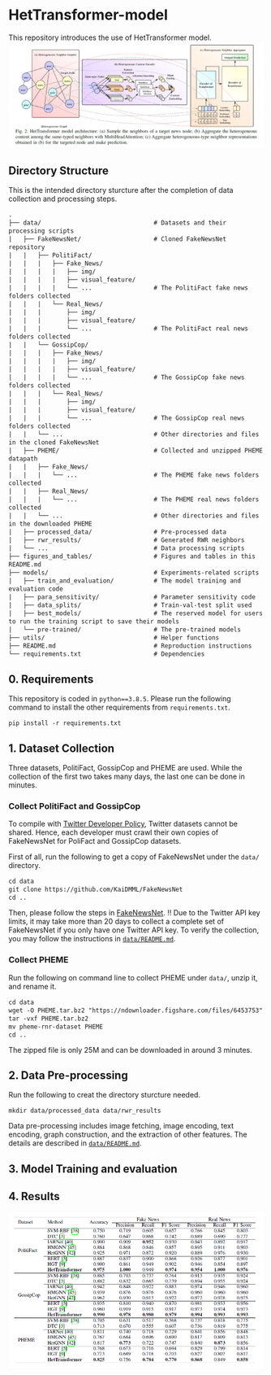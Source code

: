 # HetTransformer-model
This repository introduces the use of HetTransformer model.
![avatar](/figures_and_tables/figure.png)

## Directory Structure
This is the intended directory sturcture after the completion of data collection and processing steps.
```
.
├── data/                               # Datasets and their processing scripts
|   ├── FakeNewsNet/                    # Cloned FakeNewsNet repository
|   |   ├── PolitiFact/
|   |   |   ├── Fake_News/
|   |   |   |   ├── img/
|   |   |   |   ├── visual_feature/
|   |   |   |   └── ...                 # The PolitiFact fake news folders collected
|   |   |   └── Real_News/
|   |   |       ├── img/
|   |   |       ├── visual_feature/
|   |   |       └── ...                 # The PolitiFact real news folders collected
|   |   └── GossipCop/
|   |   |   ├── Fake_News/
|   |   |   |   ├── img/
|   |   |   |   ├── visual_feature/
|   |   |   |   └── ...                 # The GossipCop fake news folders collected
|   |   |   └── Real_News/
|   |   |       ├── img/
|   |   |       ├── visual_feature/
|   |   |       └── ...                 # The GossipCop real news folders collected
|   |   └── ...                         # Other directories and files in the cloned FakeNewsNet
|   ├── PHEME/                          # Collected and unzipped PHEME datapath
|   |   ├── Fake_News/
|   |   |   └── ...                     # The PHEME fake news folders collected
|   |   ├── Real_News/
|   |   |   └── ...                     # The PHEME real news folders collected
|   |   └── ...                         # Other directories and files in the downloaded PHEME
|   ├── processed_data/                 # Pre-processed data
|   ├── rwr_results/                    # Generated RWR neighbors
|   └── ...                             # Data processing scripts
├── figures_and_tables/                 # Figures and tables in this README.md 
├── models/                             # Experiments-related scripts
|   ├── train_and_evaluation/           # The model training and evaluation code
|   ├── para_sensitivity/               # Parameter sensitivity code
|   ├── data_splits/                    # Train-val-test split used
|   ├── best_models/                    # The reserved model for users to run the training script to save their models
|   └── pre-trained/                    # The pre-trained models
├── utils/                              # Helper functions
├── README.md                           # Reproduction instructions
└── requirements.txt                    # Dependencies
```

## 0. Requirements
This repository is coded in `python==3.8.5`.
Please run the following command to install the other requirements from `requirements.txt`.
```
pip install -r requirements.txt
```

## 1. Dataset Collection
Three datasets, PolitiFact, GossipCop and PHEME are used. While the collection of the first two takes many days, the last one can be done in minutes.

### Collect PolitiFact and GossipCop
To compile with [Twitter Developer Policy](https://developer.twitter.com/en/developer-terms/policy), Twitter datasets cannot be shared. Hence, each developer must crawl their own copies of FakeNewsNet for PoliFact and GossipCop datasets. 

First of all, run the following to get a copy of FakeNewsNet under the `data/` directory.
```
cd data
git clone https://github.com/KaiDMML/FakeNewsNet
cd ..
```
Then, please follow the steps in [FakeNewsNet](https://github.com/KaiDMML/FakeNewsNet).
!! Due to the Twitter API key limits, it may take more than 20 days to collect a complete set of FakeNewsNet if you only have one Twitter API key. To verify the collection, you may follow the instructions in [`data/README.md`](https://github.com/HetTransformer/HetTransformer-model/tree/main/data).

### Collect PHEME
Run the following on command line to collect PHEME under `data/`, unzip it, and rename it.
```
cd data
wget -O PHEME.tar.bz2 "https://ndownloader.figshare.com/files/6453753"
tar -vxf PHEME.tar.bz2
mv pheme-rnr-dataset PHEME
cd ..
```
The zipped file is only 25M and can be downloaded in around 3 minutes.

## 2. Data Pre-processing
Run the following to creat the directory sturcture needed.
```
mkdir data/processed_data data/rwr_results
```
Data pre-processing includes image fetching, image encoding, text encoding, graph construction, and the extraction of other features.
The details are described in [`data/README.md`](https://github.com/HetTransformer/HetTransformer-model/tree/main/data).

## 3. Model Training and evaluation
## 4. Results
![avatar](/figures_and_tables/table.png)
